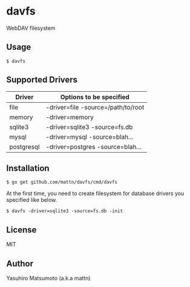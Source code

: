 # davfs

WebDAV filesystem

## Usage

```
$ davfs
```

## Supported Drivers

|Driver    |Options to be specified           |
|----------|----------------------------------|
|file      |-driver=file -source=/path/to/root|
|memory    |-driver=memory                    |
|sqlite3   |-driver=sqlite3 -source=fs.db     |
|mysql     |-driver=mysql -source=blah...     |
|postgresql|-driver=postgres -source=blah...  |


## Installation

```
$ go get github.com/mattn/davfs/cmd/davfs
```

At the first time, you need to create filesystem for database drivers you specified like below.

```
$ davfs -driver=sqlite3 -source=fs.db -init
```

## License

MIT

## Author

Yasuhiro Matsumoto (a.k.a mattn)

